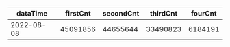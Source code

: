 |dataTime|firstCnt|secondCnt|thirdCnt|fourCnt|
|-|-|-|-|-|
|2022-08-08|45091856|44655644|33490823|6184191|